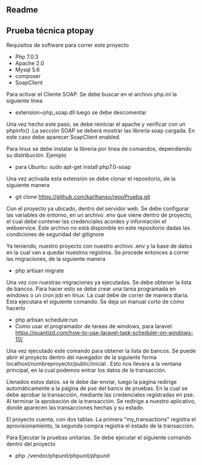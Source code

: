 
## Readme 
## Prueba técnica ptopay
Requisitos de software para correr este proyecto
- Php 7.0.3
- Apache 2.0
- Mysql 5.6
- composer
- SoapClient

Para activar el Cliente SOAP. Se debe buscar en el archivo php.ini la siguiente línea 
- extension=php_soap.dll
luego se debe descomentar

Una vez hecho este paso, se debe reiniciar el apache y verificar con un phpinfo() .La sección SOAP
se deberá mostrar las librería soap cargada. En este caso debe aparecer SoapClient enabled.

Para linux se debe instalar la librería por línea de comandos, dependiendo su distribución.
Ejemplo
-  para Ubuntu: sudo apt-get install php7.0-soap

Una vez activada esta extensión se debe clonar el repositorio, de la siguiente manera

- git clone https://github.com/karlhanso/repoPrueba.git

Con el proyecto ya ubicado, dentro del servidor web. Se debe configurar las variables de entorno, en un archivo  .env que viene dentro de proyecto, el cual debe contener las credenciales acordes y información el webservice. Este archivo no está disponible en este repositorio dadas las condiciones de seguridad del gitignore

Ya teniendo, nuestro proyecto con nuestro archivo .env y la base de datos en la cual van a quedar nuestros registros. Se procede entonces a correr las migraciones, de la siguiente manera

- php artisan migrate

Una vez con nuestras migraciones ya ejecutadas. Se debe obtener la lista de bancos. Para hacer esto se debe crear una tarea programada en windows o un cron job en linux. La cual debe de correr de manera diaria. Esta ejecutara el siguiente comando. Se deja un manual corto de cómo hacerlo   

- php artisan schedule:run
- Como usar el programador de tareas de windows, para laravel: https://quantizd.com/how-to-use-laravel-task-scheduler-on-windows-10/

Una vez ejecutado este comando para obtener la lista de bancos. Se puede abrir el proyecto dentro del navegador de la siguiente forma localhost/nombreproyecto/public/inicial . Esto nos llevara a la ventana principal, en la cual podemos entrar los datos de la transacción.

Llenados estos datos. se le debe dar enviar, luego la página redirige automáticamente a la página de pse del banco de pruebas. En la cual 
se debe aprobar la transacción, mediante las credenciales registradas en pse. Al terminar la aprobación de la transacción. Se redirige a nuestro aplicativo, donde aparecen las transacciones hechas y su estado.

El proyecto cuenta, con dos tablas. La primera "my_transactions" registra el aprovisionamiento, la segunda compra registra el estado de la transacción.

Para Ejecutar la pruebas unitarias. Se debe ejecutar el siguiente comando dentro del proyecto
- php ./vendor/phpunit/phpunit/phpunit
